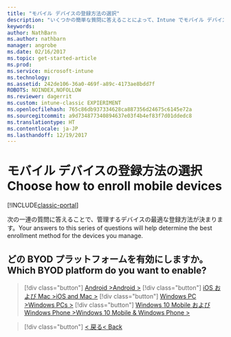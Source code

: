 ```yaml
---
title: "モバイル デバイスの登録方法の選択"
description: "いくつかの簡単な質問に答えることによって、Intune でモバイル デバイスを登録する方法を決定する"
keywords: 
author: NathBarn
ms.author: nathbarn
manager: angrobe
ms.date: 02/16/2017
ms.topic: get-started-article
ms.prod: 
ms.service: microsoft-intune
ms.technology: 
ms.assetid: 242de106-36a0-469f-a89c-4173ae8bdd7f
ROBOTS: NOINDEX,NOFOLLOW
ms.reviewer: dagerrit
ms.custom: intune-classic EXPIERIMENT
ms.openlocfilehash: 765c86db937334628ca887356d24675c6145e72a
ms.sourcegitcommit: a9d734877340894637e03f4b4ef83f7d01ddedc8
ms.translationtype: HT
ms.contentlocale: ja-JP
ms.lasthandoff: 12/19/2017
---
```

# <a name="choose-how-to-enroll-mobile-devices"></a><span data-ttu-id="7048e-103">モバイル デバイスの登録方法の選択</span><span class="sxs-lookup"><span data-stu-id="7048e-103">Choose how to enroll mobile devices</span></span>

[!INCLUDE[classic-portal](../includes/classic-portal.md)]

<span data-ttu-id="7048e-104">次の一連の質問に答えることで、管理するデバイスの最適な登録方法が決まります。</span><span class="sxs-lookup"><span data-stu-id="7048e-104">Your answers to this series of questions will help determine the best enrollment method for the devices you manage.</span></span>

## <a name="which-byod-platform-do-you-want-to-enable"></a><span data-ttu-id="7048e-105">**どの BYOD プラットフォームを有効にしますか。**</span><span class="sxs-lookup"><span data-stu-id="7048e-105">**Which BYOD platform do you want to enable?**</span></span>

> [!div  class="button"]
[<span data-ttu-id="7048e-106">Android ></span><span class="sxs-lookup"><span data-stu-id="7048e-106">Android ></span></span>](/intune-classic/deploy-use/set-up-android-management-with-microsoft-intune)
> [!div class="button"]
[<span data-ttu-id="7048e-107">iOS および Mac ></span><span class="sxs-lookup"><span data-stu-id="7048e-107">iOS and Mac ></span></span>](/intune-classic/deploy-use/set-up-ios-and-mac-management-with-microsoft-intune)
> [!div class="button"]
[<span data-ttu-id="7048e-108">Windows PC ></span><span class="sxs-lookup"><span data-stu-id="7048e-108">Windows PCs ></span></span>](/intune-classic/deploy-use/set-up-windows-device-management-with-microsoft-intune)
> [!div class="button"]
[<span data-ttu-id="7048e-109">Windows 10 Mobile および Windows Phone ></span><span class="sxs-lookup"><span data-stu-id="7048e-109">Windows 10 Mobile & Windows Phone ></span></span>](/intune-classic/deploy-use/set-up-windows-phone-management-with-microsoft-intune)


> [!div class="button"]
[<span data-ttu-id="7048e-110">< 戻る</span><span class="sxs-lookup"><span data-stu-id="7048e-110">< Back</span></span>](choose-how-to-enroll-devices1.md)
